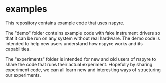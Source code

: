 # examples
This repository contains example code that uses [nspyre](https://github.com/nspyre-org/nspyre).

The "demo" folder contains example code with fake instrument drivers so that 
it can be run on any system without real hardware. The demo code is intended to 
help new users understand how nspyre works and its capabilities.

The "experiments" folder is intended for new and old users of nspyre to share 
the code that runs their actual experiment. Hopefully by sharing experiment 
code, we can all learn new and interesting ways of structuring our experiments.
